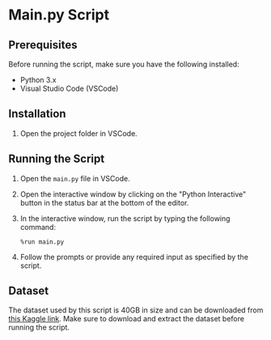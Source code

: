 # Main.py Script

## Prerequisites
Before running the script, make sure you have the following installed:
- Python 3.x
- Visual Studio Code (VSCode)

## Installation
1. Open the project folder in VSCode.

## Running the Script
1. Open the `main.py` file in VSCode.
2. Open the interactive window by clicking on the "Python Interactive" button in the status bar at the bottom of the editor.

3. In the interactive window, run the script by typing the following command:
    ```
    %run main.py
    ```

4. Follow the prompts or provide any required input as specified by the script.

## Dataset
The dataset used by this script is 40GB in size and can be downloaded from [this Kaggle link](https://www.kaggle.com/datasets/nih-chest-xrays/data). Make sure to download and extract the dataset before running the script.
